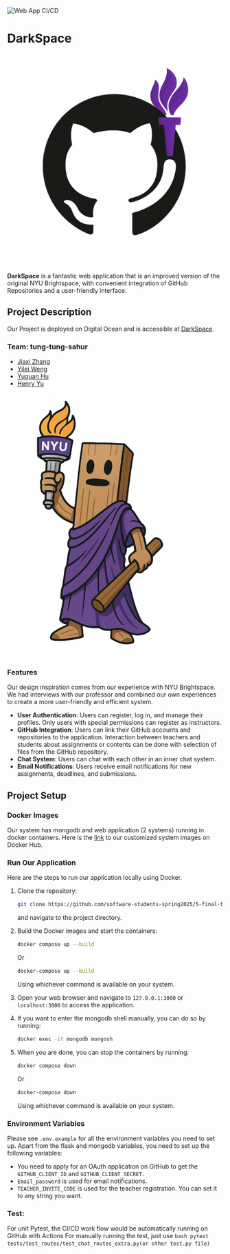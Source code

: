 ![Web App CI/CD](https://github.com/software-students-spring2025/5-final-tung-tung-sahur/actions/workflows/web-app.yml/badge.svg)
# DarkSpace
![Team Logo](static/img/logo.png)
**DarkSpace** is a fantastic web application that is an improved version of the original NYU Brightspace, with convenient integration of GitHub Repositories and a user-friendly interface.


## Project Description

Our Project is deployed on Digital Ocean and is accessible at [DarkSpace](https://darkspace-f66yb.ondigitalocean.app/).

### Team: tung-tung-sahur
- [Jiaxi Zhang](https://github.com/SuQichen777)
- [Yilei Weng](https://github.com/ShadderD)
- [Yuquan Hu](https://github.com/N-A-E-S)
- [Henry Yu](https://github.com/ky2389)

![Team Logo](static/img/loader.png)

### Features
Our design inspiration comes from our experience with NYU Brightspace. We had interviews with our professor and combined our own experiences to create a more user-friendly and efficient system.

- **User Authentication**: Users can register, log in, and manage their profiles. Only users with special permissions can register as instructors.
- **GitHub Integration**: Users can link their GitHub accounts and repositories to the application. Interaction between teachers and students about assignments or contents can be done with selection of files from the GitHub repository.
- **Chat System**: Users can chat with each other in an inner chat system.
- **Email Notifications**: Users receive email notifications for new assignments, deadlines, and submissions.

## Project Setup

### Docker Images

Our system has mongodb and web application (2 systems) running in docker containers. Here is the [link](https://hub.docker.com/r/suqichen/darkspace) to our customized system images on Docker Hub.

### Run Our Application

Here are the steps to run our application locally using Docker. 

1. Clone the repository:
   ```bash
   git clone https://github.com/software-students-spring2025/5-final-tung-tung-sahur
   ```
   and navigate to the project directory.

2. Build the Docker images and start the containers:
    ```bash
    docker compose up --build
    ``` 
    Or

    ```bash
    docker-compose up --build
    ```
    Using whichever command is available on your system.

3. Open your web browser and navigate to `127.0.0.1:3000` or `localhost:3000` to access the application.

4. If you want to enter the mongodb shell manually, you can do so by running:
    ```bash
    docker exec -it mongodb mongosh
    ```
5. When you are done, you can stop the containers by running:
    ```bash
    docker compose down
    ```
    Or

    ```bash
    docker-compose down
    ```
    Using whichever command is available on your system.
    
### Environment Variables
Please see `.env.example` for all the environment variables you need to set up. Apart from the flask and mongodb variables, you need to set up the following variables:
- You need to apply for an OAuth application on GitHub to get the `GITHUB_CLIENT_ID` and `GITHUB_CLIENT_SECRET`. 
- `Email_password` is used for email notifications.
- `TEACHER_INVITE_CODE` is used for the teacher registration. You can set it to any string you want.

### Test:
For unit Pytest, the CI/CD work flow would be automatically running on GitHub with Actions
For manually running the test, just use
    ```bash
    pytest tests/test_routes/test_chat_routes_extra.py(or other test.py file)
    ```
